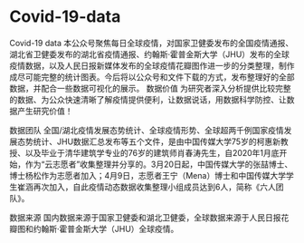 # Covid-19-data
Covid-19 data
本公众号聚焦每日全球疫情，对国家卫健委发布的全国疫情通报、湖北省卫健委发布的湖北省疫情通报、约翰斯·霍普金斯大学（JHU）发布的全球疫情数据，以及人民日报新媒体发布的全球疫情花瓣图作进一步的分类整理，制作成尽可能完整的统计图表。今后将以公众号和文件下载的方式，发布整理好的全部数据，并配合一些数据可视化的展示。
数据价值
为研究者深入分析提供比较完整的数据、为公众快速清晰了解疫情提供便利，让数据说话，用数据科学防控、让数据产生研究价值！

数据团队
全国/湖北疫情发展态势统计、全球疫情形势、全球超两千例国家疫情发展态势统计、JHU数据汇总发布等五个文件，是由中国传媒大学75岁的柯惠新教授、以及毕业于清华建筑学专业的76岁的建筑师肖春涛先生，自2020年1月底开始，作为“云志愿者”收集整理并分享的。3月20日起，中国传媒大学的张喆博士、博士杨松作为志愿者加入；4月9日，志愿者王宁（Mena）博士和中国传媒大学学生崔涵再次加入，自此疫情动态数据收集整理小组成员达到6人，简称《六人团队》。

数据来源
国内数据来源于国家卫健委和湖北卫健委，全球数据来源于人民日报花瓣图和约翰斯·霍普金斯大学（JHU）全球疫情。
